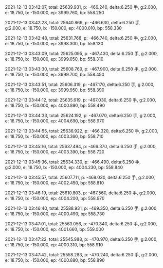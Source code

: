 2021-12-13 03:42:07, total: 25639.931, p: -466.240, delta:6.250 手, g:2.000, e: 18.750, b: -150.000, ep: 3999.760, bp: 558.250

2021-12-13 03:42:28, total: 25640.869, p: -466.630, delta:6.250 手, g:2.000, e: 18.750, b: -150.000, ep: 4000.010, bp: 558.330

2021-12-13 03:42:48, total: 25631.768, p: -466.740, delta:6.250 手, g:2.000, e: 18.750, b: -150.000, ep: 3998.300, bp: 558.130

2021-12-13 03:43:09, total: 25625.095, p: -467.430, delta:6.250 手, g:2.000, e: 18.750, b: -150.000, ep: 3999.050, bp: 558.310

2021-12-13 03:43:30, total: 25608.769, p: -467.900, delta:6.250 手, g:2.000, e: 18.750, b: -150.000, ep: 3999.700, bp: 558.450

2021-12-13 03:43:51, total: 25606.319, p: -467.170, delta:6.250 手, g:2.000, e: 18.750, b: -150.000, ep: 3999.950, bp: 558.390

2021-12-13 03:44:12, total: 25635.619, p: -467.030, delta:6.250 手, g:2.000, e: 18.750, b: -150.000, ep: 4000.890, bp: 558.490

2021-12-13 03:44:33, total: 25624.192, p: -467.070, delta:6.250 手, g:2.000, e: 18.750, b: -150.000, ep: 4004.690, bp: 558.970

2021-12-13 03:44:55, total: 25636.922, p: -466.320, delta:6.250 手, g:2.000, e: 18.750, b: -150.000, ep: 4003.360, bp: 558.710

2021-12-13 03:45:16, total: 25637.494, p: -466.370, delta:6.250 手, g:2.000, e: 18.750, b: -150.000, ep: 4003.390, bp: 558.720

2021-12-13 03:45:36, total: 25634.330, p: -466.490, delta:6.250 手, g:2.000, e: 18.750, b: -150.000, ep: 4004.230, bp: 558.840

2021-12-13 03:45:57, total: 25607.711, p: -468.030, delta:6.250 手, g:2.000, e: 18.750, b: -150.000, ep: 4002.450, bp: 558.810

2021-12-13 03:46:19, total: 25610.803, p: -467.560, delta:6.250 手, g:2.000, e: 18.750, b: -150.000, ep: 4004.200, bp: 558.970

2021-12-13 03:46:40, total: 25588.931, p: -469.350, delta:6.250 手, g:2.000, e: 18.750, b: -150.000, ep: 4000.490, bp: 558.730

2021-12-13 03:47:01, total: 25563.056, p: -470.340, delta:6.250 手, g:2.000, e: 18.750, b: -150.000, ep: 4001.660, bp: 559.000

2021-12-13 03:47:22, total: 25545.988, p: -470.970, delta:6.250 手, g:2.000, e: 18.750, b: -150.000, ep: 4000.310, bp: 558.910

2021-12-13 03:47:42, total: 25558.283, p: -470.240, delta:6.250 手, g:2.000, e: 18.750, b: -150.000, ep: 4000.880, bp: 558.890